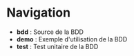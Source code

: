 # Navigation

* __bdd__  : Source de la BDD
* __demo__ : Exemple d'utilisation de la BDD
* __test__ : Test unitaire de la BDD

